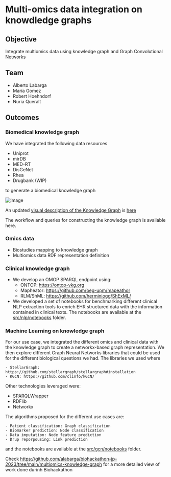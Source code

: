 # Multi-omics data integration on knowdledge graphs

## Objective

Integrate multiomics data using knowledge graph and Graph Convolutional Networks

## Team
- Alberto Labarga
- María Gomez
- Robert Hoehndorf
- Nuria Queralt
  
## Outcomes

### Biomedical knowledge graph

We have integrated the following data resources

- Uniprot
- mirDB
- MED-RT
- DisGeNet
- Rhea
- Drugbank (WIP)

to generate a biomedical knowledge graph

![image](https://github.com/alabarga/biohackathon-jp-2023/assets/166339/1c5ccac4-4a40-44af-80f0-7713bf59d4ce)

An updated [visual description of the Knowledge Graph](https://onodo.org/visualizations/242727) is [here](https://onodo.org/visualizations/242727)

The workflow and queries for constructing the knowledge graph is available here.

### Omics data
  - Biostudies mapping to knowledge graph
  - Multiomics data RDF representation definition

### Clinical knowledge graph

- We develop an OMOP SPARQL endpoint using:
  - ONTOP: https://ontop-vkg.org
  - Mapheator: https://github.com/oeg-upm/mapeathor
  - RLM/ShML: https://github.com/herminiogg/ShExML/
- We developed a set of notebooks for benchmarking different clinical NLP extraction tools to enrich EHR structured data with the information contained in clinical texts. The notebooks are available at the [src/nlp/notebooks](src/nlp/notebooks) folder.

### Machine Learning on knowledge graph
For our use case, we integrated the different omics and clinical data with the knowledge graph to create a networkx-based graph representation. We then explore different Graph Neural Networks libraries that could be used for the different biological questions we had.
The libraries we used where

    - StellarGraph: https://github.com/stellargraph/stellargraph#installation
    - KGCN: https://github.com/clinfo/kGCN/

Other technologies leveraged were:
- SPARQLWrapper
- RDFlib
- Networkx

The algorithms proposed for the different use cases are:

    - Patient classification: Graph classification
    - Biomarker prediction: Node classification
    - Data imputation: Node feature prediction
    - Drup reporpousing: Link prediction
    
and the notebooks are available at the [src/gcn/notebooks](src/gcn/notebooks) folder.

Check https://github.com/alabarga/biohackathon-jp-2023/tree/main/multiomics-knowledge-graph for a more detailed view of work done durinh Biohackathon
